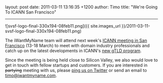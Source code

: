 layout: post
date: 2011-03-11 13:16:35 +1200
author: Timo
title: "We're Going To ICANN San Francisco"


----

 

![svsf-logo-final-330x194-08feb11.png]({{ site.images_url }}/2011-03-11-svsf-logo-final-330x194-08feb11.png)

 

The iWantMyName team will attend next week's [ICANN meeting in San Francisco](http://svsf40.icann.org/) (13-18 March) to meet with domain industry professionals and catch up on the latest developments in ICANN's [new gTLD program](http://www.icann.org/en/topics/new-gtld-program.htm).

Since the meeting is being held close to Silicon Valley, we also would love to get in touch with fellow startups and customers. If you are interested in <del>partying</del> meeting with us, please [ping us on Twitter](https://twitter.com/iwantmyname) or send an email to [timo@iwantmyname.com](mailto:timo@iwantmyname.com).
